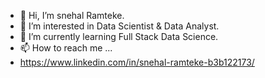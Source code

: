 - 👋 Hi, I’m snehal Ramteke.
- 👀 I’m interested in Data Scientist & Data Analyst.
- 🌱 I’m currently learning Full Stack Data Science.
- 📫 How to reach me ...
- https://www.linkedin.com/in/snehal-ramteke-b3b122173/

<!---
snehalramteke27/snehalramteke27 is a ✨ special ✨ repository because its `README.md` (this file) appears on your GitHub profile.
You can click the Preview link to take a look at your changes.
--->
